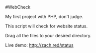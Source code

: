 #WebCheck

My first project with PHP, don't judge. 

This script will check for website status.

Drag all the files to your desired directory.

Live demo: http://zach.red/status
